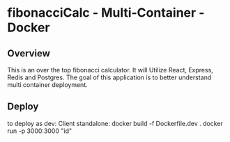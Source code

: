 # fibonacciCalc - Multi-Container - Docker

## Overview

This is an over the top fibonacci calculator. It will Utilize React, Express, Redis and Postgres.
The goal of this application is to better understand multi container deployment.

## Deploy

to deploy as dev:
    Client standalone:
        docker build -f Dockerfile.dev .
        docker run -p 3000:3000 "id"
